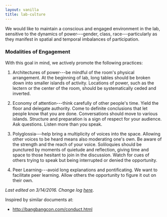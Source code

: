 ```yaml
---
layout: vanilla
title: lab-culture
---
```


We would like to maintain a conscious and engaged environment in the lab,
sensitive to the dynamics of power---gender, class, race---particularly as
they manifest in spatial and temporal imbalances of participation.

### Modalities of Engagement

With this goal in mind, we actively promote the following practices:

1. Architectures of power---be mindful of the room's physical arrangement. At
the beginning of lab, long tables should be broken down into smaller islands
of activity. Locations of power, such as the lectern or the center of the
room, should be systematically ceded and inverted.

2. Economy of attention---think carefully of other people's time. Yield the
floor and delegate authority. Come to definite conclusions that let people
know that you are done. Conversations should move to various islands.
Structure and preparation is a sign of respect for your audience. Ask
questions. Listen more than you speak.

3. Polyglossia---help bring a multiplicity of voices into the space. Allowing
other voices to be heard means also moderating one's own. Be aware of the
strength and the reach of your voice. Soliloquies should be punctured by
moments of quietude and reflection, giving time and space to those hesitant to
join in the discussion. Watch for cues of others trying to speak but being
interrupted or denied the opportunity.

4. Peer Learning---avoid long explanations and pontificating. We want to
facilitate peer learning. Allow others the opportunity to figure it out on
their own.

*Last edited on 3/14/2016. Change log
[here](https://github.com/xpmethod/xpmethod.github.io/commits/master/lab-culture.md)*.

Inspired by similar documents at:

- <http://bangbangcon.com/conduct.html>


